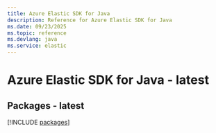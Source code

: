 ```yaml
---
title: Azure Elastic SDK for Java
description: Reference for Azure Elastic SDK for Java
ms.date: 09/23/2025
ms.topic: reference
ms.devlang: java
ms.service: elastic
---
```

# Azure Elastic SDK for Java - latest
## Packages - latest
[!INCLUDE [packages](elastic-index.md)]